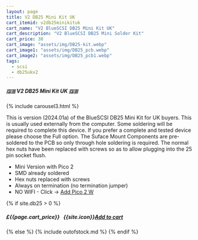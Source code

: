 ```yaml
---
layout: page
title: V2 DB25 Mini Kit UK
cart_itemid: v2db25minikituk
cart_name: "V2 BlueSCSI DB25 Mini Kit UK"
cart_description: "V2 BlueSCSI DB25 Mini Solder Kit"
cart_price: 38
cart_image: "assets/img/DB25-kit.webp"
cart_image1: "assets/img/DB25_pcb.webp"
cart_image2: "assets/img/DB25_pcb1.webp"
tags: 
  - scsi
  - db25ukv2
---
```


##### 🇬🇧 V2 DB25 Mini Kit UK 🇬🇧

{% include carousel3.html %}

This is version (2024.01a) of the BlueSCSI DB25 Mini Kit for UK buyers. This is usually used externally from the computer. Some soldering will be required to complete this device. If you prefer a complete and tested device please choose the Full option. The Suface Mount Components are pre-soldered to the PCB so only through hole soldering is required. The normal hex nuts have been replaced with screws so as to allow plugging into the 25 pin socket flush.

* Mini Version with Pico 2
* SMD already soldered
* Hex nuts replaced with screws
* Always on termination (no termination jumper)
* NO WIFI - Click &#8594; [Add Pico 2 W](/pico2w)

{% if site.db25 > 0 %}
##### £{{page.cart_price}} &nbsp; {{site.icon}}[Add to cart](/cart#{{page.cart_itemid}})
{% else %}
{% include outofstock.md %}
{% endif %}